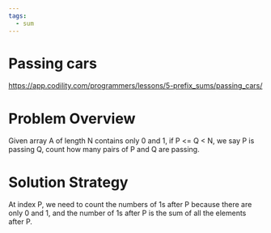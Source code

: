 ```yaml
---
tags:
  - sum
---
```

# Passing cars
https://app.codility.com/programmers/lessons/5-prefix_sums/passing_cars/
# Problem Overview
Given array A of length N contains only 0 and 1, if P <= Q < N, we say P is passing Q, count how many pairs of P and Q are passing.

# Solution Strategy
At index P, we need to count the numbers of 1s after P because there are only 0 and 1, and the number of 1s after P is the sum of all the elements after P.

